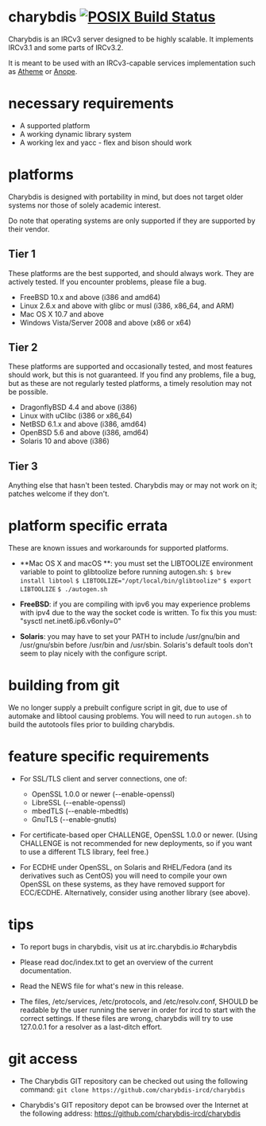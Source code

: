 # charybdis [![POSIX Build Status](https://travis-ci.org/charybdis-ircd/charybdis.svg?branch=master)](https://travis-ci.org/charybdis-ircd/charybdis)

Charybdis is an IRCv3 server designed to be highly scalable.  It implements IRCv3.1 and some parts of IRCv3.2.

It is meant to be used with an IRCv3-capable services implementation such as [Atheme][atheme] or [Anope][anope].

   [atheme]: http://www.atheme.net/
   [anope]: http://www.anope.org/

# necessary requirements

 * A supported platform
 * A working dynamic library system
 * A working lex and yacc - flex and bison should work

# platforms

Charybdis is designed with portability in mind, but does not target older systems nor those of solely academic
interest.

Do note that operating systems are only supported if they are supported by their vendor.

## Tier 1

These platforms are the best supported, and should always work. They are actively tested. If you encounter
problems, please file a bug.

* FreeBSD 10.x and above (i386 and amd64)
* Linux 2.6.x and above with glibc or musl (i386, x86_64, and ARM)
* Mac OS X 10.7 and above
* Windows Vista/Server 2008 and above (x86 or x64)

## Tier 2

These platforms are supported and occasionally tested, and most features should work, but this is not
guaranteed. If you find any problems, file a bug, but as these are not regularly tested platforms, a timely
resolution may not be possible.

* DragonflyBSD 4.4 and above (i386)
* Linux with uClibc (i386 or x86_64)
* NetBSD 6.1.x and above (i386, amd64)
* OpenBSD 5.6 and above (i386, amd64)
* Solaris 10 and above (i386)

## Tier 3

Anything else that hasn't been tested. Charybdis may or may not work on it; patches welcome if they don't.

# platform specific errata

These are known issues and workarounds for supported platforms.

 * **Mac OS X and macOS **: you must set the LIBTOOLIZE environment
   variable to point to glibtoolize before running autogen.sh:
   `$ brew install libtool`
   `$ LIBTOOLIZE="/opt/local/bin/glibtoolize"`
   `$ export LIBTOOLIZE`
   `$ ./autogen.sh`

 * **FreeBSD**: if you are compiling with ipv6 you may experience
   problems with ipv4 due to the way the socket code is written.  To
   fix this you must: "sysctl net.inet6.ip6.v6only=0"

 * **Solaris**: you may have to set your PATH to include /usr/gnu/bin and /usr/gnu/sbin before /usr/bin
   and /usr/sbin. Solaris's default tools don't seem to play nicely with the configure script.

# building from git

We no longer supply a prebuilt configure script in git, due to use of automake and libtool causing problems.
You will need to run `autogen.sh` to build the autotools files prior to building charybdis.

# feature specific requirements

 * For SSL/TLS client and server connections, one of:

   * OpenSSL 1.0.0 or newer (--enable-openssl)
   * LibreSSL (--enable-openssl)
   * mbedTLS (--enable-mbedtls)
   * GnuTLS (--enable-gnutls)

 * For certificate-based oper CHALLENGE, OpenSSL 1.0.0 or newer.
   (Using CHALLENGE is not recommended for new deployments, so if you want to use a different TLS library,
    feel free.)

 * For ECDHE under OpenSSL, on Solaris and RHEL/Fedora (and its derivatives such as CentOS) you will
   need to compile your own OpenSSL on these systems, as they have removed support for ECC/ECDHE.
   Alternatively, consider using another library (see above).

# tips

 * To report bugs in charybdis, visit us at irc.charybdis.io #charybdis

 * Please read doc/index.txt to get an overview of the current documentation.

 * Read the NEWS file for what's new in this release.

 * The files, /etc/services, /etc/protocols, and /etc/resolv.conf, SHOULD be
   readable by the user running the server in order for ircd to start with
   the correct settings.  If these files are wrong, charybdis will try to use
   127.0.0.1 for a resolver as a last-ditch effort.

# git access

 * The Charybdis GIT repository can be checked out using the following command:
	`git clone https://github.com/charybdis-ircd/charybdis`

 * Charybdis's GIT repository depot can be browsed over the Internet at the following address:
	https://github.com/charybdis-ircd/charybdis
